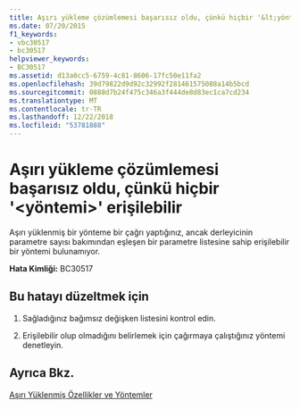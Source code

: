 ```yaml
---
title: Aşırı yükleme çözümlemesi başarısız oldu, çünkü hiçbir '&lt;yöntemi&gt;' erişilebilir
ms.date: 07/20/2015
f1_keywords:
- vbc30517
- bc30517
helpviewer_keywords:
- BC30517
ms.assetid: d13a0cc5-6759-4c81-8606-17fc50e11fa2
ms.openlocfilehash: 39d79822d9d92c32992f281461575088a14b5bcd
ms.sourcegitcommit: 0888d7b24f475c346a3f444de8d83ec1ca7cd234
ms.translationtype: MT
ms.contentlocale: tr-TR
ms.lasthandoff: 12/22/2018
ms.locfileid: "53781888"
---
```

# <a name="overload-resolution-failed-because-no-ltmethodgt-is-accessible"></a>Aşırı yükleme çözümlemesi başarısız oldu, çünkü hiçbir '&lt;yöntemi&gt;' erişilebilir
Aşırı yüklenmiş bir yönteme bir çağrı yaptığınız, ancak derleyicinin parametre sayısı bakımından eşleşen bir parametre listesine sahip erişilebilir bir yöntemi bulunamıyor.  
  
 **Hata Kimliği:** BC30517  
  
## <a name="to-correct-this-error"></a>Bu hatayı düzeltmek için  
  
1.  Sağladığınız bağımsız değişken listesini kontrol edin.  
  
2.  Erişilebilir olup olmadığını belirlemek için çağırmaya çalıştığınız yöntemi denetleyin.  
  
## <a name="see-also"></a>Ayrıca Bkz.  
 [Aşırı Yüklenmiş Özellikler ve Yöntemler](../../visual-basic/programming-guide/language-features/objects-and-classes/overloaded-properties-and-methods.md)
